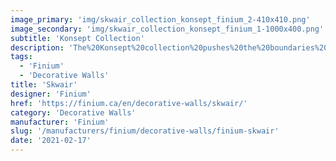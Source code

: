 ```yaml
---
image_primary: 'img/skwair_collection_konsept_finium_2-410x410.png'
image_secondary: 'img/skwair_collection_konsept_finium_1-1000x400.png'
subtitle: 'Konsept Collection'
description: 'The%20Konsept%20collection%20pushes%20the%20boundaries%20of%20creativity.%20With%20its%20all%20in%20all%20classic%2C%20vintage%20and%20contemporary%20designs%2C%20it%20adapts%20to%20any%20decor.%20The%20eye%20will%20undeniably%20be%20drawn%20to%20this%20combination%20of%20lines%20exposed%20by%20a%20meticulous%20finish.'
tags:
  - 'Finium'
  - 'Decorative Walls'
title: 'Skwair'
designer: 'Finium'
href: 'https://finium.ca/en/decorative-walls/skwair/'
category: 'Decorative Walls'
manufacturer: 'Finium'
slug: '/manufacturers/finium/decorative-walls/finium-skwair'
date: '2021-02-17'
---
```

